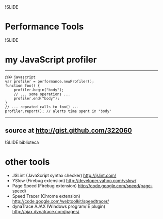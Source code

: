 !SLIDE

# Performance Tools

!SLIDE

# my JavaScript profiler
---
	@@@ javascript
	var profiler = performance.newProfiler();
	function foo() {
		profiler.begin("body");
		// ... some operations ...
		profiler.end("body");
	}
	// ... repeated calls to foo() ...
	profiler.report(); // alerts time spent in "body"
---
## source at <http://gist.github.com/322060>

!SLIDE biblioteca

# other tools

* JSLint (JavaScript syntax checker) <http://jslint.com/>
* YSlow (Firebug extension) <http://developer.yahoo.com/yslow/>
* Page Speed (Firebug extension) <http://code.google.com/speed/page-speed/>
* Speed Tracer (Chrome extension) <http://code.google.com/webtoolkit/speedtracer/>
* dynaTrace AJAX (Windows program/IE plugin) <http://ajax.dynatrace.com/pages/>